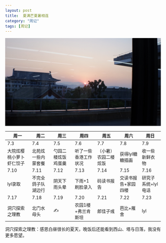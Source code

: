 ```yaml
---
layout: post
title:  夏满芒夏暑相连
category: "周记"
tags: [周记]
---
```

![日落-可惜没有更好的相机](/asset/23C1FB38-84F5-4DE6-9F40-8C9C12B43E6D-18914-000002222BFE026E.jpeg)

|周一|周二|周三|周四|周五|周六|周日|
| --- | --- | --- | --- | --- | --- | --- |
|7.3|7.4|7.5|7.6|7.7|7.8|7.9|
|大院炫樱桃小萝卜虾仁饺子|北苑炫一些内蒙套餐|勺园二楼炫饭鸡蛋羹|听了一些香港工作状况|（小暑）农园二楼炫饭|获得lyl糖糖插画|收一些新鲜衣物|
|7.10|7.11|7.12|7.13|7.14|7.15|7.16|
|lyl录取|不完全鸽子队湖边行|阴天下雨头晕|下雨+1刷脸录入|码读书报告|交读书报告+家园四楼|研究子系统+lyl电话|
7.17|7.18|7.19|7.20|7.21|7.22|7.23|
|洞穴探索之理教|北门水母头|✍️|农园1楼+弗兰肯斯坦|郎佳子彧|芭比+雁舍|lyl

洞穴探索之理教：感恩白昼很长的夏天，晚饭后还能看到西山、塔与日落，我没有更多愿望。
